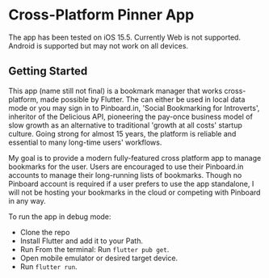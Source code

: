 # Cross-Platform Pinner App 

The app has been tested on iOS 15.5. Currently Web is not supported. Android is supported but may not work on all devices.

## Getting Started

This app (name still not final) is a bookmark manager that works cross-platform, made possible by Flutter. The can either be used in local data mode or you may sign in to Pinboard.in, 'Social Bookmarking for Introverts', inheritor of the Delicious API, pioneering the pay-once business model of slow growth as an alternative to traditional 'growth at all costs' startup culture. Going strong for almost 15 years, the platform is reliable and essential to many long-time users' workflows.

My goal is to provide a modern fully-featured cross platform app to manage bookmarks for the user. Users are encouraged to use their Pinboard.in accounts to manage their long-running lists of bookmarks. Though no Pinboard account is required if a user prefers to use the app standalone, I will not be hosting your bookmarks in the cloud or competing with Pinboard in any way.

To run the app in debug mode:

- Clone the repo
- Install Flutter and add it to your Path.
- Run From the terminal: Run `flutter pub get`.
- Open mobile emulator or desired target device.
- Run `flutter run`.
